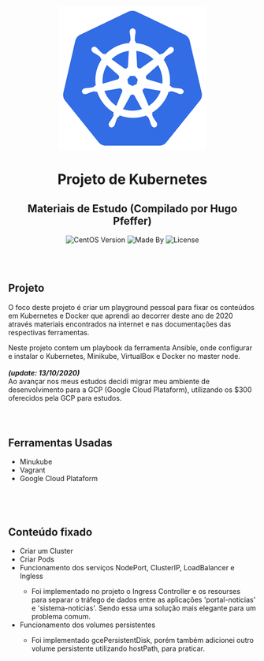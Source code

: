 <p align="center">
    <img alt="Logo Codenation" src="logo.png">
</p>

<h1 align="center">
    Projeto de Kubernetes
</h1>

<h2 align="center">
    Materiais de Estudo (Compilado por Hugo Pfeffer)
</h2>

<p align="center">
    <img alt="CentOS Version" src="https://img.shields.io/badge/Linux-CentOS8-green">
    <img alt="Made By" src="https://img.shields.io/badge/Made%20By-Hugo%20Pfeffer-red">
    <img alt="License" src="https://img.shields.io/github/license/HugoPfeffer/vagrant-ansible">
</p>

</br>
</br>
<h2> Projeto </h2>

O foco deste projeto é criar um playground pessoal para fixar os conteúdos em Kubernetes e Docker que aprendi ao decorrer deste ano de 2020 através materiais encontrados na internet e nas documentações das respectivas ferramentas.

Neste projeto contem um playbook da ferramenta Ansible, onde configurar e instalar o Kubernetes, Minikube, VirtualBox e Docker no master node. 
</br></br>
<b><i>(update: 13/10/2020)</b></i></br>
Ao avançar nos meus estudos decidi migrar meu ambiente de desenvolvimento para a GCP (Google Cloud Plataform), utilizando os $300 oferecidos pela GCP para estudos. 

</br>

<h1></h1>
<h2>Ferramentas Usadas</h2>
<ul>
    <li>Minukube</li>
    <li>Vagrant</li>
    <li>Google Cloud Plataform</li>
</ul>
</br>
</br>

<h1></h1>
<h2>Conteúdo fixado</h2>
<ul>
    <li>Criar um Cluster</li>
    <li>Criar Pods</li>
    <li>Funcionamento dos serviços NodePort, ClusterIP, LoadBalancer e Ingless</li>
        <ul>
            <li>Foi implementado no projeto o Ingress Controller e os resourses para separar o tráfego de dados entre as aplicações 'portal-noticias' e 'sistema-noticias'. Sendo essa uma solução mais elegante para um problema comum.</li>
        </ul>
    <li>Funcionamento dos volumes persistentes</li>
        <ul>
            <li>Foi implementado gcePersistentDisk, porém também adicionei outro volume persistente utilizando hostPath, para praticar.</li>
        </ul>
    <!-- <li></li>
    <li></li> -->
</ul>
</br>
</br>


<!-- <h1></h1>
<h2>Planos futuros</h2> -->








